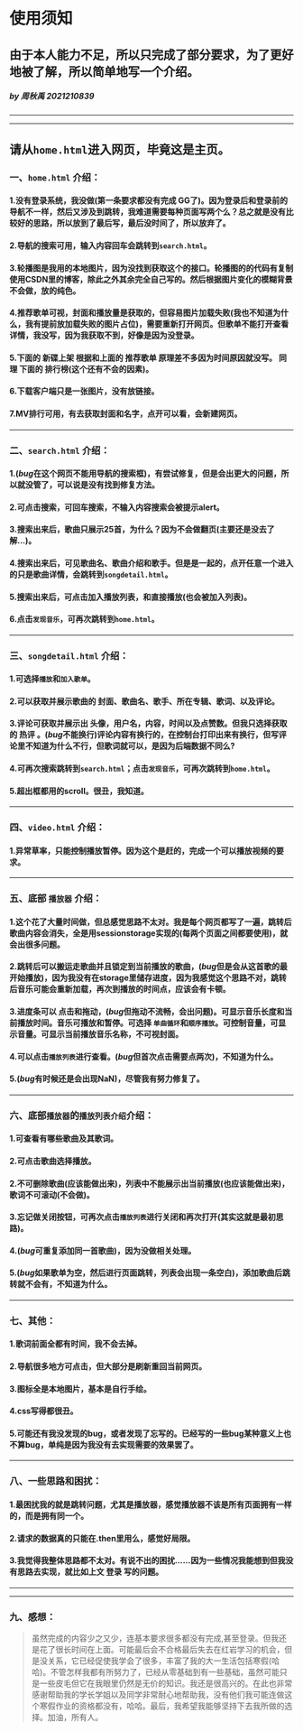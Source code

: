# 使用须知
## 由于本人能力不足，所以只完成了部分要求，为了更好地被了解，所以简单地写一个介绍。
##### by 周秋禹 2021210839
- - -
- - -
## 请从`home.html`进入网页，毕竟这是主页。
### 一、`home.html` 介绍：
#### 1.没有登录系统，我没做(第一条要求都没有完成 GG了)。因为登录后和登录前的导航不一样，然后又涉及到跳转，我难道需要每种页面写两个么？总之就是没有比较好的思路，所以放到了最后写，最后没时间了，所以放弃了。
#### 2.导航的搜索可用，输入内容回车会跳转到`search.html`。
#### 3.轮播图是我用的本地图片，因为没找到获取这个的接口。轮播图的的代码有复制使用CSDN里的博客，除此之外其余完全自己写的。然后根据图片变化的模糊背景不会做，放的纯色。
#### 4.推荐歌单可视，封面和播放量是获取的，但容易图片加载失败(我也不知道为什么，我有提前放加载失败的图片占位)，需要重新打开网页。但歌单不能打开查看详情，我没写，因为我获取不到，好像是因为没登录。
#### 5.下面的 新碟上架 根据和上面的 推荐歌单 原理差不多因为时间原因就没写。 同理 下面的 排行榜(这个还有不会的因素)。
#### 6.下载客户端只是一张图片，没有放链接。
#### 7.MV排行可用，有去获取封面和名字，点开可以看，会新建网页。
- - - 
### 二、`search.html` 介绍：
#### 1.(***bug***在这个网页不能用导航的搜索框)，有尝试修复，但是会出更大的问题，所以就没管了，可以说是没有找到修复方法。
#### 2.可点击搜索，可回车搜索，不输入内容搜索会被提示alert。
#### 3.搜索出来后，歌曲只展示25首，为什么？因为不会做翻页(主要还是没去了解...)。
#### 4.搜索出来后，可见歌曲名、歌曲介绍和歌手。但是是一起的，点开任意一个进入的只是歌曲详情，会跳转到`songdetail.html`。
#### 5.搜索出来后，可点击加入播放列表，和直接播放(也会被加入列表)。
#### 6.点击`发现音乐`，可再次跳转到`home.html`。
- - - 
### 三、`songdetail.html` 介绍：
#### 1.可选择`播放`和`加入歌单`。
#### 2.可以获取并展示歌曲的 封面、歌曲名、歌手、所在专辑、歌词、以及评论。
#### 3.评论可获取并展示出 头像，用户名，内容，时间以及点赞数。但我只选择获取的 热评 。(***bug***不能换行)评论内容有换行的，在控制台打印出来有换行，但写评论里不知道为什么不行，但歌词就可以，是因为后端数据不同么?
#### 4.可再次搜索跳转到`search.html`；点击`发现音乐`，可再次跳转到`home.html`。
#### 5.超出框都用的scroll。很丑，我知道。
- - -
### 四、`video.html` 介绍：
#### 1.异常草率，只能控制播放暂停。因为这个是赶的，完成一个可以播放视频的要求。
- - -
### 五、底部 `播放器` 介绍：
#### 1.这个花了大量时间做，但总感觉思路不太对。我是每个网页都写了一遍，跳转后歌曲内容会消失，全是用sessionstorage实现的(每两个页面之间都要使用)，就会出很多问题。
#### 2.跳转后可以搬运走歌曲并且锁定到当前播放的歌曲，(***bug***但是会从这首歌的最开始播放)，因为我没有在storage里储存进度，因为我感觉这个思路不对，跳转后音乐可能会重新加载，再次到播放的时间点，应该会有卡顿。
#### 3.进度条可以 点击和拖动，(***bug***但拖动不流畅，会出问题)。可显示音乐长度和当前播放时间。音乐可播放和暂停。可选择 `单曲循环`和`顺序播放`。可控制音量，可显示音量。可显示当前播放音乐名称，不可视封面。
#### 4.可以点击`播放列表`进行查看。(***bug***但首次点击需要点两次)，不知道为什么。
#### 5.(***bug***有时候还是会出现NaN)，尽管我有努力修复了。
- - -
### 六、底部`播放器`的`播放列表介绍`介绍： 
#### 1.可查看有哪些歌曲及其歌词。
#### 2.可点击歌曲选择播放。
#### 2.不可删除歌曲(应该能做出来)，列表中不能展示出当前播放(也应该能做出来)，歌词不可滚动(不会做)。
#### 3.忘记做关闭按钮，可再次点击`播放列表`进行关闭和再次打开(其实这就是最初思路)。
#### 4.(***bug***可重复添加同一首歌曲)，因为没做相关处理。
#### 5.(***bug***如果歌单为空，然后进行页面跳转，列表会出现一条空白)，添加歌曲后跳转就不会有，不知道为什么。
- - - 
### 七、其他：
#### 1.歌词前面全都有时间，我不会去掉。
#### 2.导航很多地方可点击，但大部分是刷新重回当前网页。
#### 3.图标全是本地图片，基本是自行手绘。
#### 4.css写得都很丑。
#### 5.可能还有我没发现的bug，或者发现了忘写的。已经写的一些bug某种意义上也不算bug，单纯是因为我没有去实现需要的效果罢了。
- - - 
### 八、一些思路和困扰：
#### 1.最困扰我的就是跳转问题，尤其是播放器，感觉播放器不该是所有页面拥有一样的，而是拥有同一个。
#### 2.请求的数据真的只能在.then里用么，感觉好局限。
#### 3.我觉得我整体思路都不太对。有说不出的困扰......因为一些情况我能想到但我没有思路去实现，就比如上文 登录 写的问题。
- - -
- - -
### 九、感想：
>  虽然完成的内容少之又少，连基本要求很多都没有完成,甚至登录。但我还是花了很长时间在上面。可能最后会不合格最后失去在红岩学习的机会，但是没关系，它已经促使我学会了很多，丰富了我的大一生活包括寒假(哈哈)。不管怎样我都有所努力了，已经从零基础到有一些基础，虽然可能只是一些皮毛但它在我眼里仍然是无价的知识。我还是很高兴的。在此也非常感谢帮助我的学长学姐以及同学非常耐心地帮助我，没有他们我可能连做这个寒假作业的资格都没有，哈哈。最后，我希望我能够坚持下去我所做的选择。加油，所有人。